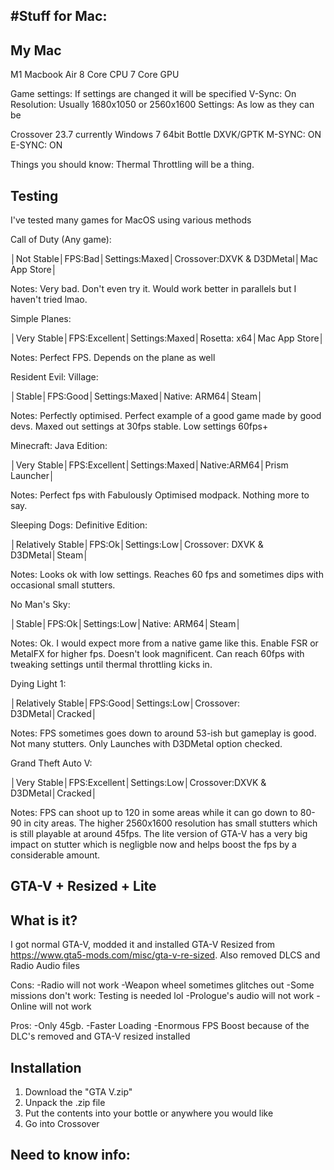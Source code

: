 #Stuff for Mac:
-

My Mac
-
M1 Macbook Air
8 Core CPU
7 Core GPU

Game settings:
If settings are changed it will be specified
V-Sync: On
Resolution: Usually 1680x1050 or 2560x1600
Settings: As low as they can be

Crossover 23.7 currently
Windows 7 64bit Bottle
DXVK/GPTK
M-SYNC: ON
E-SYNC: ON

Things you should know:
Thermal Throttling will be a thing.

Testing
-
I've tested many games for MacOS using various methods

Call of Duty (Any game):

│Not Stable│FPS:Bad│Settings:Maxed│Crossover:DXVK & D3DMetal│Mac App Store│

Notes: Very bad. Don't even try it. Would work better in parallels but I haven't tried lmao.

Simple Planes:

│Very Stable│FPS:Excellent│Settings:Maxed│Rosetta: x64│Mac App Store│

Notes: Perfect FPS. Depends on the plane as well


Resident Evil: Village:

│Stable│FPS:Good│Settings:Maxed│Native: ARM64│Steam│

Notes:
Perfectly optimised. Perfect example of a good game made by good devs. Maxed out settings at 30fps stable. Low settings 60fps+

Minecraft: Java Edition:

│Very Stable│FPS:Excellent│Settings:Maxed│Native:ARM64│Prism Launcher│

Notes:
Perfect fps with Fabulously Optimised modpack. Nothing more to say.

Sleeping Dogs: Definitive Edition:

│Relatively Stable│FPS:Ok│Settings:Low│Crossover: DXVK & D3DMetal│Steam│

Notes:
Looks ok with low settings. Reaches 60 fps and sometimes dips with occasional small stutters.

No Man's Sky:

│Stable│FPS:Ok│Settings:Low│Native: ARM64│Steam│

Notes:
Ok. I would expect more from a native game like this. Enable FSR or MetalFX for higher fps. Doesn't look magnificent. Can reach 60fps with tweaking settings until thermal throttling kicks in.

Dying Light 1:

│Relatively Stable│FPS:Good│Settings:Low│Crossover: D3DMetal│Cracked│

Notes:
FPS sometimes goes down to around 53-ish but gameplay is good. Not many stutters. Only Launches with D3DMetal option checked.

Grand Theft Auto V:

│Very Stable│FPS:Excellent│Settings:Low│Crossover:DXVK & D3DMetal│Cracked│

Notes: FPS can shoot up to 120 in some areas while it can go down to 80-90 in city areas. The higher 2560x1600 resolution has small stutters which is still playable at around 45fps. The lite version of GTA-V has a very big impact on stutter which is negligble now and helps boost the fps by a considerable amount.

GTA-V + Resized + Lite
-

What is it?
-

I got normal GTA-V, modded it and installed GTA-V Resized from https://www.gta5-mods.com/misc/gta-v-re-sized. Also removed DLCS and Radio Audio files

Cons:
-Radio will not work
-Weapon wheel sometimes glitches out
-Some missions don't work: Testing is needed lol
-Prologue's audio will not work
-Online will not work

Pros:
-Only 45gb. 
-Faster Loading
-Enormous FPS Boost because of the DLC's removed and GTA-V resized installed

Installation
-
1. Download the "GTA V.zip"
2. Unpack the .zip file
3. Put the contents into your bottle or anywhere you would like
4. Go into Crossover

Need to know info:
- 


